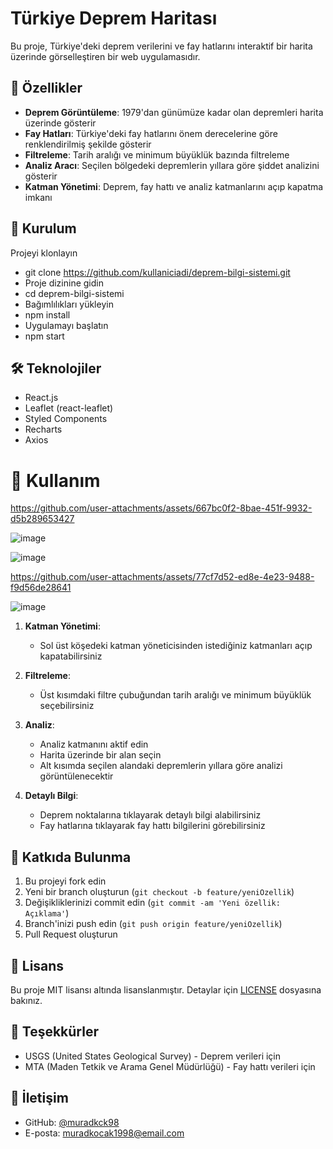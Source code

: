 # Türkiye Deprem Haritası

Bu proje, Türkiye'deki deprem verilerini ve fay hatlarını interaktif bir harita üzerinde görselleştiren bir web uygulamasıdır.

## 🌟 Özellikler

- **Deprem Görüntüleme**: 1979'dan günümüze kadar olan depremleri harita üzerinde gösterir
- **Fay Hatları**: Türkiye'deki fay hatlarını önem derecelerine göre renklendirilmiş şekilde gösterir
- **Filtreleme**: Tarih aralığı ve minimum büyüklük bazında filtreleme
- **Analiz Aracı**: Seçilen bölgedeki depremlerin yıllara göre şiddet analizini gösterir
- **Katman Yönetimi**: Deprem, fay hattı ve analiz katmanlarını açıp kapatma imkanı

## 🚀 Kurulum
Projeyi klonlayın
- git clone https://github.com/kullaniciadi/deprem-bilgi-sistemi.git
- Proje dizinine gidin
- cd deprem-bilgi-sistemi
- Bağımlılıkları yükleyin
- npm install
- Uygulamayı başlatın
- npm start

## 🛠️ Teknolojiler

- React.js
- Leaflet (react-leaflet)
- Styled Components
- Recharts
- Axios

# 🎯 Kullanım
https://github.com/user-attachments/assets/667bc0f2-8bae-451f-9932-d5b289653427

![image](https://github.com/user-attachments/assets/a70abb7e-1c09-47db-92d6-d87ae7f9b861)

![image](https://github.com/user-attachments/assets/4c84a126-ca2f-4619-881c-141eaaae52fe)


https://github.com/user-attachments/assets/77cf7d52-ed8e-4e23-9488-f9d56de28641

![image](https://github.com/user-attachments/assets/c2c58485-6488-42cf-827b-272b05173a67)

1. **Katman Yönetimi**:
   - Sol üst köşedeki katman yöneticisinden istediğiniz katmanları açıp kapatabilirsiniz

2. **Filtreleme**:
   - Üst kısımdaki filtre çubuğundan tarih aralığı ve minimum büyüklük seçebilirsiniz

3. **Analiz**:
   - Analiz katmanını aktif edin
   - Harita üzerinde bir alan seçin
   - Alt kısımda seçilen alandaki depremlerin yıllara göre analizi görüntülenecektir

4. **Detaylı Bilgi**:
   - Deprem noktalarına tıklayarak detaylı bilgi alabilirsiniz
   - Fay hatlarına tıklayarak fay hattı bilgilerini görebilirsiniz

## 🤝 Katkıda Bulunma

1. Bu projeyi fork edin
2. Yeni bir branch oluşturun (`git checkout -b feature/yeniOzellik`)
3. Değişikliklerinizi commit edin (`git commit -am 'Yeni özellik: Açıklama'`)
4. Branch'inizi push edin (`git push origin feature/yeniOzellik`)
5. Pull Request oluşturun

## 📝 Lisans

Bu proje MIT lisansı altında lisanslanmıştır. Detaylar için [LICENSE](LICENSE) dosyasına bakınız.

## 🙏 Teşekkürler

- USGS (United States Geological Survey) - Deprem verileri için
- MTA (Maden Tetkik ve Arama Genel Müdürlüğü) - Fay hattı verileri için

## 📧 İletişim

- GitHub: [@muradkck98](https://github.com/kullaniciadi)
- E-posta: muradkocak1998@email.com
